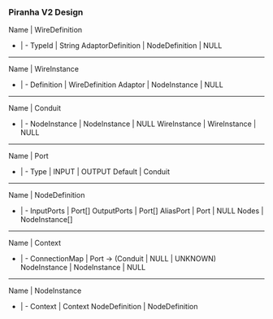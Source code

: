 ### Piranha V2 Design

Name | WireDefinition
- | -
TypeId | String
AdaptorDefinition | NodeDefinition \| NULL

---

Name | WireInstance
- | -
Definition | WireDefinition
Adaptor | NodeInstance \| NULL

---

Name | Conduit
- | -
NodeInstance | NodeInstance \| NULL
WireInstance | WireInstance \| NULL

---

Name | Port
- | -
Type | INPUT \| OUTPUT
Default | Conduit

---

Name | NodeDefinition
- | -
InputPorts | Port[]
OutputPorts | Port[]
AliasPort | Port \| NULL
Nodes | NodeInstance[]

---

Name | Context
- | -
ConnectionMap | Port -> (Conduit \| NULL \| UNKNOWN)
NodeInstance | NodeInstance | NULL

---

Name | NodeInstance
- | -
Context | Context
NodeDefinition | NodeDefinition
```
